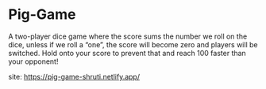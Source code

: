 # Pig-Game
A two-player dice game where the score sums the number we roll on the dice, unless if we roll a “one”, the score will become zero and players will be switched. Hold onto your score to prevent that and reach 100 faster than your opponent!

site: https://pig-game-shruti.netlify.app/
